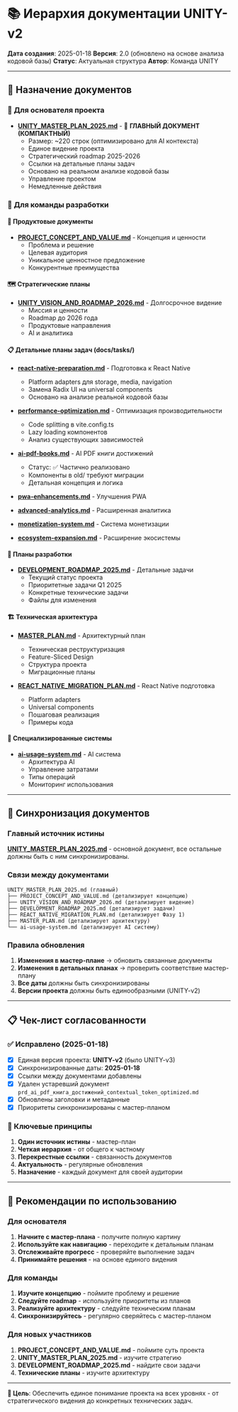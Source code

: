 # 📚 Иерархия документации UNITY-v2

**Дата создания**: 2025-01-18
**Версия**: 2.0 (обновлено на основе анализа кодовой базы)
**Статус**: Актуальная структура
**Автор**: Команда UNITY

---

## 🎯 Назначение документов

### 📖 Для основателя проекта
- **[UNITY_MASTER_PLAN_2025.md](./UNITY_MASTER_PLAN_2025.md)** - 🎯 **ГЛАВНЫЙ ДОКУМЕНТ (КОМПАКТНЫЙ)**
  - Размер: ~220 строк (оптимизировано для AI контекста)
  - Единое видение проекта
  - Стратегический roadmap 2025-2026
  - Ссылки на детальные планы задач
  - Основано на реальном анализе кодовой базы
  - Управление проектом
  - Немедленные действия

### 👥 Для команды разработки

#### 🎨 Продуктовые документы
- **[PROJECT_CONCEPT_AND_VALUE.md](./PROJECT_CONCEPT_AND_VALUE.md)** - Концепция и ценности
  - Проблема и решение
  - Целевая аудитория
  - Уникальное ценностное предложение
  - Конкурентные преимущества

#### 🗺️ Стратегические планы
- **[UNITY_VISION_AND_ROADMAP_2026.md](./UNITY_VISION_AND_ROADMAP_2026.md)** - Долгосрочное видение
  - Миссия и ценности
  - Roadmap до 2026 года
  - Продуктовые направления
  - AI и аналитика

#### 📋 Детальные планы задач (docs/tasks/)
- **[react-native-preparation.md](./tasks/react-native-preparation.md)** - Подготовка к React Native
  - Platform adapters для storage, media, navigation
  - Замена Radix UI на universal components
  - Основано на анализе реальной кодовой базы

- **[performance-optimization.md](./tasks/performance-optimization.md)** - Оптимизация производительности
  - Code splitting в vite.config.ts
  - Lazy loading компонентов
  - Анализ существующих зависимостей

- **[ai-pdf-books.md](./tasks/ai-pdf-books.md)** - AI PDF книги достижений
  - Статус: ✅ Частично реализовано
  - Компоненты в old/ требуют миграции
  - Детальная концепция и логика

- **[pwa-enhancements.md](./tasks/pwa-enhancements.md)** - Улучшения PWA
- **[advanced-analytics.md](./tasks/advanced-analytics.md)** - Расширенная аналитика
- **[monetization-system.md](./tasks/monetization-system.md)** - Система монетизации
- **[ecosystem-expansion.md](./tasks/ecosystem-expansion.md)** - Расширение экосистемы

#### 🚀 Планы разработки
- **[DEVELOPMENT_ROADMAP_2025.md](./DEVELOPMENT_ROADMAP_2025.md)** - Детальные задачи
  - Текущий статус проекта
  - Приоритетные задачи Q1 2025
  - Конкретные технические задачи
  - Файлы для изменения

#### 🏗️ Техническая архитектура
- **[MASTER_PLAN.md](./MASTER_PLAN.md)** - Архитектурный план
  - Техническая реструктуризация
  - Feature-Sliced Design
  - Структура проекта
  - Миграционные планы

- **[REACT_NATIVE_MIGRATION_PLAN.md](./REACT_NATIVE_MIGRATION_PLAN.md)** - React Native подготовка
  - Platform adapters
  - Universal components
  - Пошаговая реализация
  - Примеры кода

#### 🤖 Специализированные системы
- **[ai-usage-system.md](./ai-usage-system.md)** - AI система
  - Архитектура AI
  - Управление затратами
  - Типы операций
  - Мониторинг использования

---

## 🔄 Синхронизация документов

### Главный источник истины
**[UNITY_MASTER_PLAN_2025.md](./UNITY_MASTER_PLAN_2025.md)** - основной документ, все остальные должны быть с ним синхронизированы.

### Связи между документами
```
UNITY_MASTER_PLAN_2025.md (главный)
├── PROJECT_CONCEPT_AND_VALUE.md (детализирует концепцию)
├── UNITY_VISION_AND_ROADMAP_2026.md (детализирует видение)
├── DEVELOPMENT_ROADMAP_2025.md (детализирует задачи)
├── REACT_NATIVE_MIGRATION_PLAN.md (детализирует Фазу 1)
├── MASTER_PLAN.md (детализирует архитектуру)
└── ai-usage-system.md (детализирует AI систему)
```

### Правила обновления
1. **Изменения в мастер-плане** → обновить связанные документы
2. **Изменения в детальных планах** → проверить соответствие мастер-плану
3. **Все даты** должны быть синхронизированы
4. **Версии проекта** должны быть единообразными (UNITY-v2)

---

## 📋 Чек-лист согласованности

### ✅ Исправлено (2025-01-18)
- [x] Единая версия проекта: **UNITY-v2** (было UNITY-v3)
- [x] Синхронизированные даты: **2025-01-18**
- [x] Ссылки между документами добавлены
- [x] Удален устаревший документ `prd_ai_pdf_книга_достижений_contextual_token_optimized.md`
- [x] Обновлены заголовки и метаданные
- [x] Приоритеты синхронизированы с мастер-планом

### 🎯 Ключевые принципы
1. **Один источник истины** - мастер-план
2. **Четкая иерархия** - от общего к частному
3. **Перекрестные ссылки** - связанность документов
4. **Актуальность** - регулярные обновления
5. **Назначение** - каждый документ для своей аудитории

---

## 🚀 Рекомендации по использованию

### Для основателя
1. **Начните с мастер-плана** - получите полную картину
2. **Используйте как навигацию** - переходите к детальным планам
3. **Отслеживайте прогресс** - проверяйте выполнение задач
4. **Принимайте решения** - на основе единого видения

### Для команды
1. **Изучите концепцию** - поймите проблему и решение
2. **Следуйте roadmap** - используйте приоритеты из планов
3. **Реализуйте архитектуру** - следуйте техническим планам
4. **Синхронизируйтесь** - регулярно сверяйтесь с мастер-планом

### Для новых участников
1. **PROJECT_CONCEPT_AND_VALUE.md** - поймите суть проекта
2. **UNITY_MASTER_PLAN_2025.md** - изучите стратегию
3. **DEVELOPMENT_ROADMAP_2025.md** - найдите свои задачи
4. **Технические планы** - изучите архитектуру

---

**🎯 Цель**: Обеспечить единое понимание проекта на всех уровнях - от стратегического видения до конкретных технических задач.
